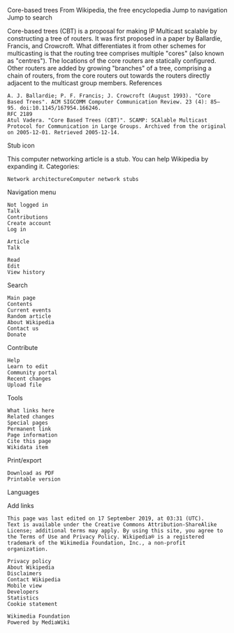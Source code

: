 
Core-based trees
From Wikipedia, the free encyclopedia
Jump to navigation
Jump to search

Core-based trees (CBT) is a proposal for making IP Multicast scalable by constructing a tree of routers. It was first proposed in a paper by Ballardie, Francis, and Crowcroft. What differentiates it from other schemes for multicasting is that the routing tree comprises multiple "cores" (also known as "centres"). The locations of the core routers are statically configured. Other routers are added by growing "branches" of a tree, comprising a chain of routers, from the core routers out towards the routers directly adjacent to the multicast group members.
References

    A. J. Ballardie; P. F. Francis; J. Crowcroft (August 1993). "Core Based Trees". ACM SIGCOMM Computer Communication Review. 23 (4): 85–95. doi:10.1145/167954.166246.
    RFC 2189
    Atul Vadera. "Core Based Trees (CBT)". SCAMP: SCAlable Multicast Protocol for Communication in Large Groups. Archived from the original on 2005-12-01. Retrieved 2005-12-14.


Stub icon	

This computer networking article is a stub. You can help Wikipedia by expanding it.
Categories:

    Network architectureComputer network stubs

Navigation menu

    Not logged in
    Talk
    Contributions
    Create account
    Log in

    Article
    Talk

    Read
    Edit
    View history

Search

    Main page
    Contents
    Current events
    Random article
    About Wikipedia
    Contact us
    Donate

Contribute

    Help
    Learn to edit
    Community portal
    Recent changes
    Upload file

Tools

    What links here
    Related changes
    Special pages
    Permanent link
    Page information
    Cite this page
    Wikidata item

Print/export

    Download as PDF
    Printable version

Languages

Add links

    This page was last edited on 17 September 2019, at 03:31 (UTC).
    Text is available under the Creative Commons Attribution-ShareAlike License; additional terms may apply. By using this site, you agree to the Terms of Use and Privacy Policy. Wikipedia® is a registered trademark of the Wikimedia Foundation, Inc., a non-profit organization.

    Privacy policy
    About Wikipedia
    Disclaimers
    Contact Wikipedia
    Mobile view
    Developers
    Statistics
    Cookie statement

    Wikimedia Foundation
    Powered by MediaWiki

